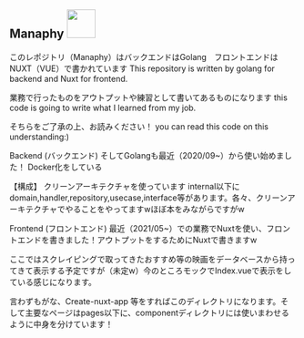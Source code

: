 <h2>Manaphy <img src="https://user-images.githubusercontent.com/49465310/124341427-3e168380-dbf7-11eb-960b-77cbd22b499c.gif" width="50"> </h2>

このレポジトリ（Manaphy）はバックエンドはGolang　フロントエンドはNUXT（VUE）で書かれています
This repository is written by golang for backend and Nuxt for frontend.

業務で行ったものをアウトプットや練習として書いてあるものになります
this code is going to write what I learned from my job.

そちらをご了承の上、お読みください！
you can read this code on this understanding:)


Backend (バックエンド)
そしてGolangも最近（2020/09~）から使い始めました！
Docker化をしている

【構成】
クリーンアーキテクチャを使っています
internal以下にdomain,handler,repository,usecase,interface等があります。各々、クリーンアーキテクチャでやることをやってますwほぼ本をみながらですがw

Frontend (フロントエンド)
最近（2021/05~）での業務でNuxtを使い、フロントエンドを書きました！アウトプットをするためにNuxtで書きますw

ここではスクレイピングで取ってきたおすすめ等の映画をデータベースから持ってきて表示する予定ですが（未定w）今のところモックでIndex.vueで表示をしている感じになります。

言わずもがな、Create-nuxt-app 等をすればこのディレクトリになります。そして主要なページはpages以下に、componentディレクトリには使いまわせるように中身を分けています！
